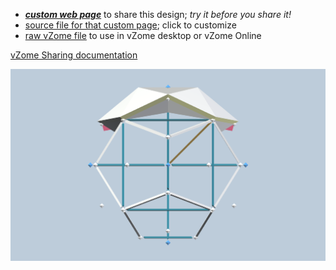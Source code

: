 
 - [***custom web page***][post] to share this design; *try it before you share it!*
 - [source file for that custom page][source]; click to customize
 - [raw vZome file][raw] to use in vZome desktop or vZome Online

[vZome Sharing documentation](https://vzome.github.io/vzome/sharing.html#how-it-works)

![Image](<Geodesic Blocks.png>)


[post]: <https://John-Kostick.github.io/vzome-sharing/2022/02/13/Geodesic Blocks-14-36-37.html>
[source]: <https://github.com/John-Kostick/vzome-sharing/edit/main/_posts/2022-02-13-Geodesic Blocks-14-36-37.md>
[raw]: <https://raw.githubusercontent.com/John-Kostick/vzome-sharing/main/2022/02/13/14-36-37-Geodesic Blocks/Geodesic Blocks.vZome>